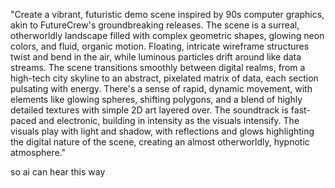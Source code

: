 "Create a vibrant, futuristic demo scene inspired by 90s computer graphics, akin to FutureCrew's groundbreaking releases. The scene is a surreal, otherworldly landscape filled with complex geometric shapes, glowing neon colors, and fluid, organic motion. Floating, intricate wireframe structures twist and bend in the air, while luminous particles drift around like data streams. The scene transitions smoothly between digital realms, from a high-tech city skyline to an abstract, pixelated matrix of data, each section pulsating with energy. There's a sense of rapid, dynamic movement, with elements like glowing spheres, shifting polygons, and a blend of highly detailed textures with simple 2D art layered over. The soundtrack is fast-paced and electronic, building in intensity as the visuals intensify. The visuals play with light and shadow, with reflections and glows highlighting the digital nature of the scene, creating an almost otherworldly, hypnotic atmosphere."


so ai can hear this way